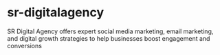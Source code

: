# sr-digitalagency
SR Digital Agency offers expert social media marketing, email marketing, and digital growth strategies to help businesses boost engagement and conversions
